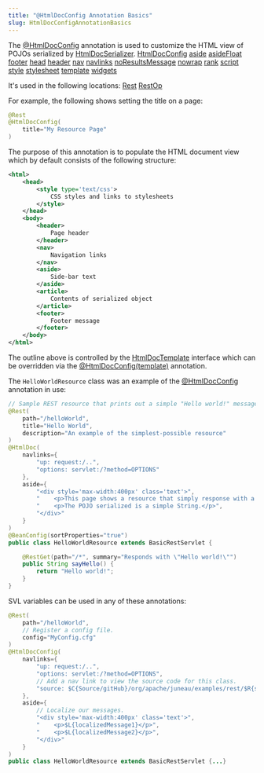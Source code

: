 ```yaml
---
title: "@HtmlDocConfig Annotation Basics"
slug: HtmlDocConfigAnnotationBasics
---
```


The <a href="/site/apidocs/org/apache/juneau/html/annotation/HtmlDocConfig.html" target="_blank">@HtmlDocConfig</a> annotation is used to customize
the HTML view of POJOs serialized by <a href="/site/apidocs/org/apache/juneau/html/HtmlDocSerializer.html" target="_blank">HtmlDocSerializer</a>.
<tree>
<node-0><java-annotation><a href="/site/apidocs/org/apache/juneau/html/annotation/HtmlDocConfig.html" target="_blank">HtmlDocConfig</a></java-annotation></node-0>
<node-1><java-method-annotation><a href="/site/apidocs/org/apache/juneau/html/annotation/HtmlDocConfig.html#aside()" target="_blank">aside</a></java-method-annotation></node-1>
<node-1><java-method-annotation><a href="/site/apidocs/org/apache/juneau/html/annotation/HtmlDocConfig.html#asideFloat()" target="_blank">asideFloat</a></java-method-annotation></node-1>
<node-1><java-method-annotation><a href="/site/apidocs/org/apache/juneau/html/annotation/HtmlDocConfig.html#footer()" target="_blank">footer</a></java-method-annotation></node-1>
<node-1><java-method-annotation><a href="/site/apidocs/org/apache/juneau/html/annotation/HtmlDocConfig.html#head()" target="_blank">head</a></java-method-annotation></node-1>
<node-1><java-method-annotation><a href="/site/apidocs/org/apache/juneau/html/annotation/HtmlDocConfig.html#header()" target="_blank">header</a></java-method-annotation></node-1>
<node-1><java-method-annotation><a href="/site/apidocs/org/apache/juneau/html/annotation/HtmlDocConfig.html#nav()" target="_blank">nav</a></java-method-annotation></node-1>
<node-1><java-method-annotation><a href="/site/apidocs/org/apache/juneau/html/annotation/HtmlDocConfig.html#navlinks()" target="_blank">navlinks</a></java-method-annotation></node-1>
<node-1><java-method-annotation><a href="/site/apidocs/org/apache/juneau/html/annotation/HtmlDocConfig.html#noResultsMessage()" target="_blank">noResultsMessage</a></java-method-annotation></node-1>
<node-1><java-method-annotation><a href="/site/apidocs/org/apache/juneau/html/annotation/HtmlDocConfig.html#nowrap()" target="_blank">nowrap</a></java-method-annotation></node-1>
<node-1><java-method-annotation><a href="/site/apidocs/org/apache/juneau/html/annotation/HtmlDocConfig.html#rank()" target="_blank">rank</a></java-method-annotation></node-1>
<node-1><java-method-annotation><a href="/site/apidocs/org/apache/juneau/html/annotation/HtmlDocConfig.html#script()" target="_blank">script</a></java-method-annotation></node-1>
<node-1><java-method-annotation><a href="/site/apidocs/org/apache/juneau/html/annotation/HtmlDocConfig.html#style()" target="_blank">style</a></java-method-annotation></node-1>
<node-1><java-method-annotation><a href="/site/apidocs/org/apache/juneau/html/annotation/HtmlDocConfig.html#stylesheet()" target="_blank">stylesheet</a></java-method-annotation></node-1>
<node-1><java-method-annotation><a href="/site/apidocs/org/apache/juneau/html/annotation/HtmlDocConfig.html#template()" target="_blank">template</a></java-method-annotation></node-1>
<node-1><java-method-annotation><a href="/site/apidocs/org/apache/juneau/html/annotation/HtmlDocConfig.html#widgets()" target="_blank">widgets</a></java-method-annotation></node-1>
</tree>

It's used in the following locations:
<tree>
<node-0><java-annotation><a href="/site/apidocs/org/apache/juneau/rest/annotation/Rest.html" target="_blank">Rest</a></java-annotation></node-0>
<node-0><java-annotation><a href="/site/apidocs/org/apache/juneau/rest/annotation/RestOp.html" target="_blank">RestOp</a></java-annotation></node-0>
</tree>

For example, the following shows setting the title on a page:

```java
@Rest
@HtmlDocConfig(
    title="My Resource Page"
)
```

The purpose of this annotation is to populate the HTML document view which by default consists of the following
structure:

```xml
<html>
    <head>
        <style type='text/css'>
            CSS styles and links to stylesheets
        </style>
    </head>
    <body>
        <header>
            Page header
        </header>
        <nav>
            Navigation links
        </nav>
        <aside>
            Side-bar text
        </aside>
        <article>
            Contents of serialized object
        </article>
        <footer>
            Footer message
        </footer>
    </body>
</html>
```

The outline above is controlled by the <a href="/site/apidocs/org/apache/juneau/html/HtmlDocTemplate.html" target="_blank">HtmlDocTemplate</a>
interface which can be overridden via the <a href="/site/apidocs/org/apache/juneau/html/annotation/HtmlDocConfig.html#template()" target="_blank">@HtmlDocConfig(template)</a> annotation.

The `HelloWorldResource` class was an example of the <a href="/site/apidocs/org/apache/juneau/html/annotation/HtmlDocConfig.html" target="_blank">@HtmlDocConfig</a> annotation in use:

```java
// Sample REST resource that prints out a simple "Hello world!" message.
@Rest(
    path="/helloWorld",
    title="Hello World",
    description="An example of the simplest-possible resource"
)
@HtmlDoc(
    navlinks={
        "up: request:/..",
        "options: servlet:/?method=OPTIONS"
    },
    aside={
        "<div style='max-width:400px' class='text'>",
        "    <p>This page shows a resource that simply response with a 'Hello world!' message</p>",
        "    <p>The POJO serialized is a simple String.</p>",
        "</div>"
    }
)
@BeanConfig(sortProperties="true")
public class HelloWorldResource extends BasicRestServlet {

    @RestGet(path="/*", summary="Responds with \"Hello world!\"")
    public String sayHello() {
        return "Hello world!";
    }
}
```

SVL variables can be used in any of these annotations:

```java
@Rest(
    path="/helloWorld",
    // Register a config file.
    config="MyConfig.cfg"
)
@HtmlDocConfig(
    navlinks={
        "up: request:/..",
        "options: servlet:/?method=OPTIONS",
        // Add a nav link to view the source code for this class.
        "source: $C{Source/gitHub}/org/apache/juneau/examples/rest/$R{servletClassSimple}.java"
    },
    aside={
        // Localize our messages.
        "<div style='max-width:400px' class='text'>",
        "    <p>$L{localizedMessage1}</p>",
        "    <p>$L{localizedMessage2}</p>",
        "</div>"
    }
)
public class HelloWorldResource extends BasicRestServlet {...}
```
